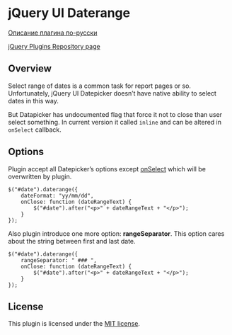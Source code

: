 # jQuery UI Daterange

[Описание плагина по-русски](http://noteskeeper.ru/38/)

[jQuery Plugins Repository page](http://plugins.jquery.com/daterange/)

## Overview

Select range of dates is a common task for report pages or so. Unfortunately,
jQuery UI Datepicker doesn’t have native ability to select dates in this way.

But Datapicker has undocumented flag that force it not to close than user select something.
In current version it called `inline` and can be altered in `onSelect` callback.

## Options

Plugin accept all Datepicker’s options except [onSelect](http://api.jqueryui.com/datepicker/#option-onSelect)
which will be overwritten by plugin.

    $("#date").daterange({
    	dateFormat: "yy/mm/dd",
    	onClose: function (dateRangeText) {
			$("#date").after("<p>" + dateRangeText + "</p>");
    	}
    });

Also plugin introduce one more option: **rangeSeparator**.
This option cares about the string between first and last date.

    $("#date").daterange({
    	rangeSeparator: " ### ",
    	onClose: function (dateRangeText) {
			$("#date").after("<p>" + dateRangeText + "</p>");
    	}
    });

## License

This plugin is licensed under the [MIT license](http://opensource.org/licenses/MIT).

